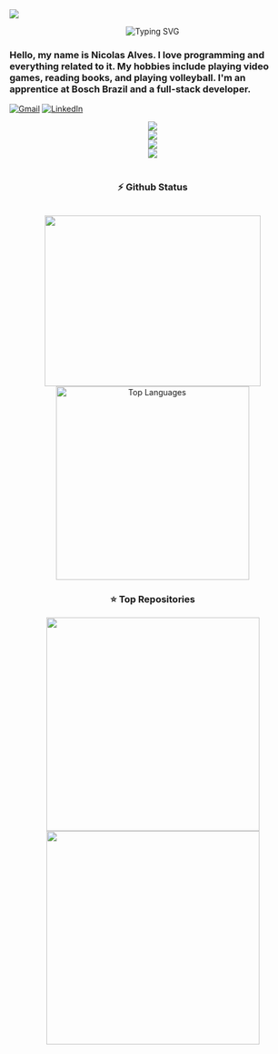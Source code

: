 <!-- gif -->
<img src="https://i.pinimg.com/originals/90/70/32/9070324cdfc07c68d60eed0c39e77573.gif">


<!-- Texto animado com efeito de digitação -->
<p align="center">
 <img src="https://readme-typing-svg.herokuapp.com?font=Roboto+Mono&pause=2500&color=F9F9FB&center=true&vCenter=true&width=600&lines=Hi+I'm+Nicolas+Alves;Full+Stack+Developer" alt="Typing SVG" />
</p>


###  Hello, my name is Nicolas Alves. I love programming and everything related to it. My hobbies include playing video games, reading books, and playing volleyball. I'm an apprentice at Bosch Brazil and a full-stack developer.




<!-- Meu Email e linkedin para contato -->
<a href="nicolasvilelabarros@gmail.com"><img src="https://img.shields.io/badge/Gmail-333333?style=for-the-badge&logo=gmail&logoColor=red" alt="Gmail" /></a> 
  <a href="https://www.linkedin.com/in/nicolas-vilela-263a66290/" target="_blank"><img src="https://img.shields.io/badge/LinkedIn-0077B5?style=for-the-badge&logo=linkedin&logoColor=white" alt="LinkedIn" /></a> 



<!-- Algumas ferramentas e linguagens que tenho capacidades de programar -->
<div align="center">
  <img src="https://skillicons.dev/icons?i=nodejs,mongodb,gitlab,arduino,nextjs,tailwind" /><br>
    <img src="https://skillicons.dev/icons?i=bootstrap,html,css,vscode,github,git" /><br>
    <img src="https://skillicons.dev/icons?i=c,bash,ubuntu,python,figma,pycharm" /><br>
    <img src="https://skillicons.dev/icons?i=cpp,cs,java,pwsh,javascript,mysql" /><br>
</div>

<br/>



<!-- Os status do github, mostra meusw commits e a linguagem predominante no meu perfil -->
<h3 align="center">⚡ Github Status</h3>
<br>
<div align="center">
<img width="380" height="300" src="https://github-readme-stats.vercel.app/api?username=Nicolas-Alves23&count_private=true&show_icons=true&theme=radical&rank_icon=github&border_radius=10"/>

  <img width="340" src="https://github-readme-stats.vercel.app/api/top-langs/?username=Nicolas-Alves23&theme=radical&hide_border=false&include_all_commits=false&count_private=false&layout=compact" alt="Top Languages">
</div>





<!-- Os reposítorios que eu mais me orgulho e quero deixar de forma aparente-->
<h3 align="center">⭐️ Top Repositories</h3>

<p align="center">
  <a href="https://github.com/Nicolas-Alves23/threejs">
    <img width="375" src="https://github-readme-stats.vercel.app/api/pin/?username=Nicolas-Alves23&repo=threejs&theme=radical" />
  </a>
  <a href="https://github.com/Nicolas-Alves23/PWBE_SENAI.git">
    <img width="375" src="https://github-readme-stats.vercel.app/api/pin/?username=Nicolas-Alves23&repo=PWBE_SENAI&theme=radical" />
  </a>
</p>

